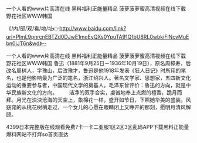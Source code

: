 一个人看的www片高清在线
黑料福利正能量精品
菠萝菠萝蜜高清视频在线下载
野花社区WWW韩国


《/内/部/观/看/地/址👉http://www.baidu.com/link?url=PImL9pnrcnEBTZd0DJwE1moEyQXs0YpuTA91QfbU6RL0wbkiFlNcvMuEbn0iJT6n&wd》--

一个人看的www片高清在线
黑料福利正能量精品
菠萝菠萝蜜高清视频在线下载
野花社区WWW韩国
	鲁迅（1881年9月25日－1936年10月19日），原名周樟寿，后改名周树人，字豫山，后改豫才，鲁迅是他1918年发表《狂人日记》时所用的笔名，也是他影响最为广泛的笔名，浙江绍兴人。著名文学家、思想家，五四新文化运动的重要参与者，中国现代文学的奠基人。毛泽东曾评价：鲁迅的方向，就是中华民族新文化的方向。
　　洁净的双手合实，虔诚地奉上点燃的檀香，跪月而拜。月光在泱泱沧海的天空上，象棉花一样，盛开如节日，下照她华美的盛装。风窈窕的从桃花树梢走过，一个女儿的心愿在眼睛闭上又睁开的那刻，愿明月清风解颐。





4399日本完整版在线观看免费?卡一卡二亚服1区2区3区乱码APP下载黑料正能量爆料网站不打烊so首页直达
